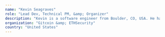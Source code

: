 ```yaml
---
name: "Kevin Seagraves"
role: "Lead Dev, Technical PM, &amp; Organizer"
description: "Kevin is a software engineer from Boulder, CO, USA. He has started and organized the Ethereum Boulder Meetup, worked as a consultant and blockchain engineer at the Boston Consulting Group Digital Ventures, and is currently pushing forward ERC948 while building the Dev Grants project at Gitcoin and organizing the ETHSecurity community."
organization: "Gitcoin &amp; ETHSecurity"
country: "United States"
---
```

